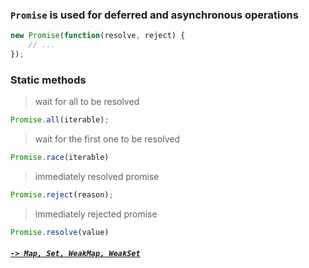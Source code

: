 ### `Promise` is used for deferred and asynchronous operations

```JavaScript
new Promise(function(resolve, reject) {
    // ...
});
```

### Static methods

> wait for all to be resolved

```JavaScript
Promise.all(iterable);
```
> wait for the first one to be resolved

```JavaScript
Promise.race(iterable)
```

> immediately resolved promise

```JavaScript
Promise.reject(reason);
```

> immediately rejected promise

```JavaScript
Promise.resolve(value)
```

##### [`-> Map, Set, WeakMap, WeakSet`](map_set.md)
